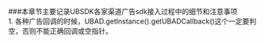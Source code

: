 ###本章节主要记录UBSDK各家渠道广告sdk接入过程中的细节和注意事项  
	1. 各种广告回调的时候，UBAD.getInstance().getUBADCallback()这个一定要判空，否则不能正确回调或空指针。
